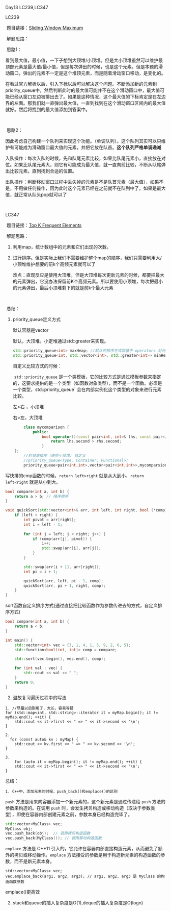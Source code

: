 Day13 LC239,LC347





LC239

​	题目链接：[Sliding Window Maximum](https://leetcode.com/problems/sliding-window-maximum/)

​	解题思路：

​	思路1：

​		看到最大值，最小值，一下子想到大顶堆/小顶堆。但是大小顶堆虽然可以维护最顶部元素是最大值/最小值，但是每次弹出的时候，也是这个元素。但是本题的滑动窗口，弹出的元素不一定是这个堆顶元素，而是随着滑动窗口移动，是变化的。

​		在看过官方解析以后，引入下标以后可以解决这个问题。不断添加新的元素到priority_queue中，然后判断此时的最大值可能并不在这个滑动窗口中，最大值可能已经从窗口左边被排出去了。如果是这种情况，这个最大值的下标肯定是在左边界的左面。那我们就一直弹出最大值，一直到找到在这个滑动窗口区间内的最大值就好。然后将找到的最大值添加到答案中。

​		

​	思路2：

​	 因此考虑自己构建一个队列来实现这个功能。（单调队列）。这个队列其实可以只维护有可能成为滑动窗口最大值的元素，并把它放在队首。**这个队列严格单调递减**

​	入队操作：每次入队的时候，先和队尾元素比较，如果比队尾元素小，直接放在对位。如果比队尾元素大，则它有可能成为最大值，就一直向前比较，不断从队尾弹出比较元素。直到找到合适的位置。

​	出队操作：判断移动窗口过程中丢失掉的元素是不是队首元素（最大值），如果不是，不用做任何操作，因为此时这个元素已经在之前就不在队列中了。如果是最大值，就正常从队头pop就可以了

​		



LC347

​	题目链接：[Top K Frequent Elements](https://leetcode.com/problems/top-k-frequent-elements/)

​	解题思路：
  1. 利用map，统计数组中的元素和它们出现的次数。

  2. 进行排序。但是实际上我们不需要维护整个map的顺序，我们只需要利用大/小顶堆维护想要的前k个高频元素就可以了

     ​	难点：直观反应是使用大顶堆，但是大顶堆每次更新元素的时候，都要把最大的元素弹出，它没办法保留前K个高频元素。所以要使用小顶堆，每次把最小的元素弹出，最后小顶堆剩下的就是前k个最大元素

​	

​	总结：

  1. priority_queue定义方式

     默认容器是vector

     默认，大顶堆。小定堆通过std::greater来实现。

     ```C++
     std::priority_queue<int> maxHeap; //默认的排序方式将基于 operator< 对元素进行比较。这意味着队列的顶部（您通过 top() 访问的元素）将是所有元素中“最大”的元素。
     std::priority_queue<int, std::vector<int>, std::greater<int>> minHeap;
     ```

     

     自定义比较方式的时候：

     ​	`std::priority_queue` 是一个类模板，它的比较方式是通过模板参数来指定的，这要求提供的是一个类型（如函数对象类型），而不是一个函数。必须是一个类型，std::priority_queue` 会在内部实例化这个类型的对象来进行元素比较。

     

     左>右 ，小顶堆

     右>左，大顶堆

     

```C++
		class mycomparison {
            public:
                bool operator()(const pair<int, int>& lhs, const pair<int, int>& rhs) {
                    return lhs.second > rhs.second;
                }
    };
		//对频率排序（使用小顶堆) 自定义
        //priority_queue<Type, Container, Functional>;
        priority_queue<pair<int,int>,vector<pair<int,int>>,mycomparsion> que;
```



写快排的cmp函数的时候，`return left>right` 就是从大到小，`return left<right` 就是从小到大。

```C++
bool compare(int a, int b) {
    return a > b; // 降序排序
}

void quickSort(std::vector<int>& arr, int left, int right, bool (*comp)(int, int)) {
    if (left < right) {
        int pivot = arr[right];
        int i = left - 1;
        
        for (int j = left; j < right; j++) {
            if (comp(arr[j], pivot)) {
                i++;
                std::swap(arr[i], arr[j]);
            }
        }

        std::swap(arr[i + 1], arr[right]);
        int pi = i + 1;

        quickSort(arr, left, pi - 1, comp);
        quickSort(arr, pi + 1, right, comp);
    }
}
```





sort函数自定义排序方式(通过直接把比较函数作为参数传进去的方式，自定义排序方式)

```C++
bool compare(int a, int b) {
    return a < b;
}

int main() {
    std::vector<int> vec = {3, 1, 4, 1, 5, 9, 2, 6, 5};
    std::function<bool(int, int)> comp = compare;

    std::sort(vec.begin(), vec.end(), comp);

    for (int val : vec) {
        std::cout << val << " ";
    }
    return 0;
}
```



2.  温故复习遍历过程中的写法

   ```
   1. //尽量以后别用了，太长，容易写错
   for (std::map<int, std::string>::iterator it = myMap.begin(); it != myMap.end(); ++it) {
       std::cout << it->first << " => " << it->second << '\n';
   }
   
   2. 
     for (const auto& kv : myMap) {
       std::cout << kv.first << " => " << kv.second << '\n';
   }
   
   3.
       for (auto it = myMap.begin(); it != myMap.end(); ++it) {
       std::cout << it->first << " => " << it->second << '\n';
   }
   ```

   



总结：

	1. C++中，添加元素的时候，push_back()和emplace()的区别

`push` 方法是用来向容器添加一个新元素的，这个新元素是通过传递给 `push` 方法的参数来构造的。在调用 `push` 时，会发生拷贝构造或移动构造（取决于参数类型），即使在容器内部创建元素之前，参数本身已经构造完毕了。

```C++
std::vector<MyClass> vec;
MyClass obj;
vec.push_back(obj);  // 调用拷贝构造函数
vec.push_back(MyClass()); // 调用移动构造函数
```

`emplace` 方法是 C++11 引入的，它允许在容器内部直接构造元素，从而避免了额外的拷贝或移动操作。`emplace` 方法接受的参数是用于构造新元素的构造函数的参数，而不是新元素本身。

```
std::vector<MyClass> vec;
vec.emplace_back(arg1, arg2, arg3); // arg1, arg2, arg3 是 MyClass 的构造函数参数
```

emplace()更高效

2. stack和queue的插入复杂度是O(1),deque的插入复杂度是O(logn)
